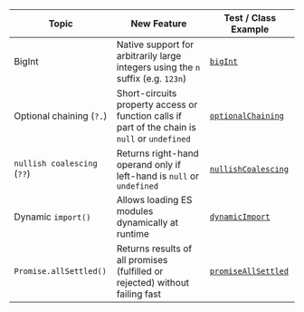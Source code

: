 | Topic                       | New Feature                                                                                    | Test / Class Example                                  |
|-----------------------------|------------------------------------------------------------------------------------------------|-------------------------------------------------------|
| BigInt                      | Native support for arbitrarily large integers using the `n` suffix (e.g. `123n`)               | [`bigInt`](features/bigInt.js)                        |
| Optional chaining (`?.`)    | Short-circuits property access or function calls if part of the chain is `null` or `undefined` | [`optionalChaining`](features/optionalChaining.js)    |
| `nullish coalescing` (`??`) | Returns right-hand operand only if left-hand is `null` or `undefined`                          | [`nullishCoalescing`](features/nullishCoalescing.js)  |
| Dynamic `import()`          | Allows loading ES modules dynamically at runtime                                               | [`dynamicImport`](features/dynamicImport.js)          |
 | `Promise.allSettled()`      | Returns results of all promises (fulfilled or rejected) without failing fast                   | [`promiseAllSettled`](features/promiseAllSettled.js)  |